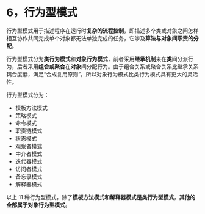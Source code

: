 # 6，行为型模式

行为型模式用于描述程序在运行时**复杂的流程控制**，即描述多个类或对象之间怎样相互协作共同完成单个对象都无法单独完成的任务，它涉及**算法与对象间职责的分配**。

行为型模式分为**类行为模式**和**对象行为模式**，前者采用**继承机制**来在**类**间分派行为，后者采用**组合或聚合**在**对象**间分配行为。由于组合关系或聚合关系比继承关系耦合度低，满足“合成复用原则”，所以对象行为模式比类行为模式具有更大的灵活性。

行为型模式分为：

- 模板方法模式
- 策略模式
- 命令模式
- 职责链模式
- 状态模式
- 观察者模式
- 中介者模式
- 迭代器模式
- 访问者模式
- 备忘录模式
- 解释器模式

以上 11 种行为型模式，除了**模板方法模式和解释器模式是类行为型模式**，**其他的全部属于对象行为型模式**。
